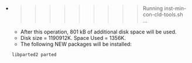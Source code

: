 * >>>>>>>>> Running inst-min-con-cld-tools.sh ...
  * After this operation, 801 kB of additional disk space will be used.
  * Disk size = 1190912K. Space Used = 1356K.
  * The following NEW packages will be installed:
  ```bash
  libparted2 parted
  ```
